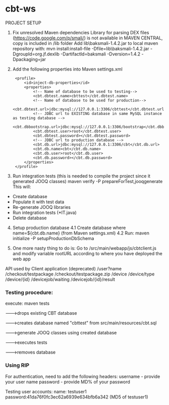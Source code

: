 cbt-ws
======

PROJECT SETUP
1. Fix unresolved Maven dependencies
Library for parsing DEX files (https://code.google.com/p/smali/) is not available in MAVEN CENTRAL, copy is included in /lib folder
Add lib\baksmali-1.4.2.jar to local maven repository with:
mvn install:install-file -Dfile=lib\baksmali-1.4.2.jar -DgroupId=org.jf.dexlib -DartifactId=baksmali -Dversion=1.4.2 -Dpackaging=jar

2. Add the following properties into Maven settings.xml

		<profile>
			<id>inject-db-properties</id>
			<properties>
				<!-- Name of database to be used to testing-->
				<cbt.dbtest.name>cbttest</cbt.dbtest.name>
				<!-- Name of database to be used for production-->				
				<cbt.dbtest.url>jdbc:mysql://127.0.0.1:3306/cbttest</cbt.dbtest.url>
				<!-- JDBC url to EXISTING database in same MySQL instance as testing database -->
				<cbt.dbbootstrap.url>jdbc:mysql://127.0.0.1:3306/bootstrap</cbt.dbbootstrap.url>
				<cbt.dbtest.user>root</cbt.dbtest.user>
				<cbt.dbtest.password></cbt.dbtest.password>
				<!-- JDBC url to production database -->
				<cbt.db.url>jdbc:mysql://127.0.0.1:3306/cbt</cbt.db.url>
				<cbt.db.name>cbt</cbt.db.name>
				<cbt.db.user>root</cbt.db.user>
				<cbt.db.password></cbt.db.password>
			</properties>
		</profile>

3. Run integration tests (this is needed to compile the project since it generated JOOQ classes)
maven verify -P prepareForTest,jooqgenerate
This will:
* Create database
* Populate it with test data
* Re-generate JOOQ libraries
* Run integration tests (*IT.java)
* Delete database

4. Setup production database
4.1 Create database where name=${cbt.db.name} (from Maven settings.xml)
4.2 Run: maven initialize -P setupProductionDbSchema

5. One more nasty thing to do is:
Go to /src/main/webapp/js/cbtclient.js and modify variable rootURL according to where you have deployed the web app

API used by Client application (deprecated)
/user?name
/checkout/testpackage
/checkout/testpackage.zip
/device
/device/type
/device/{id}
/devicejob/waiting
/devicejob/{id}/result

### Testing procedure:
execute: maven tests

--->drops existing CBT database

--->creates database named "cbttest" from src/main/resources/cbt.sql

--->generate JOOQ classes using created database

--->executes tests

--->removes database

### Using RIP
For authentication, need to add the following headers:
username - provide your user name
password - provide MD% of your password

Testing user accounts:
name: testuser1 password:41da76f0fc3ec62a6939e634bfb6a342 (MD5 of testuser1)



